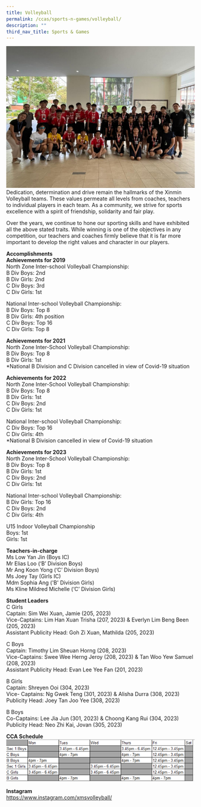 ```yaml
---
title: Volleyball
permalink: /ccas/sports-n-games/volleyball/
description: ""
third_nav_title: Sports & Games
---
```

![](/images/CCAs/Volleyball/volleyball_2023.jpeg)
Dedication, determination and drive remain the hallmarks of the Xinmin Volleyball teams. These values permeate all levels from coaches, teachers to individual players in each team. As a community, we strive for sports excellence with a spirit of friendship, solidarity and fair play.

Over the years, we continue to hone our sporting skills and have exhibited all the above stated traits. While winning is one of the objectives in any competition, our teachers and coaches firmly believe that it is far more important to develop the right values and character in our players.

**Accomplishments**<br>
**Achievements for 2019**<br>
North Zone Inter-school Volleyball Championship:<br>
B Div Boys: 2nd<br>
B Div Girls: 2nd<br>
C Div Boys: 3rd<br>
C Div Girls: 1st<br>

National Inter-school Volleyball Championship:<br>
B Div Boys: Top 8<br>
B Div Girls: 4th position<br>
C Div Boys: Top 16<br>
C Div Girls: Top 8<br>

**Achievements for 2021**<br>
North Zone Inter-School Volleyball Championship:<br>
B Div Boys: Top 8<br>
B Div Girls: 1st<br>
*National B Division and C Division cancelled in view of Covid-19 situation<br>

**Achievements for 2022**<br>
North Zone Inter-School Volleyball Championship:<br>
B Div Boys: Top 8<br>
B Div Girls: 1st<br>
C Div Boys: 2nd<br>
C Div Girls: 1st<br>

National Inter-school Volleyball Championship:<br>
C Div Boys: Top 16<br>
C Div Girls: 4th<br>
*National B Division cancelled in view of Covid-19 situation<br>

**Achievements for 2023**<br>
North Zone Inter-School Volleyball Championship:<br>
B Div Boys: Top 8<br>
B Div Girls: 1st<br>
C Div Boys: 2nd<br>
C Div Girls: 1st<br>

National Inter-school Volleyball Championship:<br>
B Div Girls: Top 16<br>
C Div Boys: 2nd<br>
C Div Girls: 4th<br>

U15 Indoor Volleyball Championship <br>
Boys: 1st<br>
Girls: 1st  <br>

**Teachers-in-charge**<br>
Ms Low Yan Jin (Boys IC)<br>
Mr Elias Loo (‘B’ Division Boys)<br>
Mr Ang Koon Yong (‘C’ Division Boys)<br>
Ms Joey Tay (Girls IC)<br>
Mdm Sophia Ang ('B' Division Girls)<br>
Ms Kline Mildred Michelle (‘C’ Division Girls)<br>

**Student Leaders**<br>
C Girls <br>
Captain: Sim Wei Xuan, Jamie (205, 2023) <br>
Vice-Captains: Lim Han Xuan Trisha (207, 2023) &amp; Everlyn Lim Beng Been (205, 2023) <br>
Assistant Publicity Head: Goh Zi Xuan, Mathilda (205, 2023) <br>

C Boys<br>
Captain: Timothy Lim Sheuan Horng (208, 2023)<br>
Vice-Captains: Swee Wee Herng Jeroy (208, 2023) &amp; Tan Woo Yew Samuel (208, 2023)<br>
Assistant Publicity Head: Evan Lee Yee Fan (201, 2023)<br>

B Girls<br>
Captain: Shreyen Ooi (304, 2023)<br>
Vice- Captains: Ng Gwek Teng (301, 2023) &amp; Alisha Durra (308, 2023)<br>
Publicity Head: Joey Tan Joo Yee (308, 2023)<br>

B Boys<br>
Co-Captains: Lee Jia Jun (301, 2023) &amp; Choong Kang Rui (304, 2023)<br>
Publicity Head: Neo Zhi Kai, Jovan (305, 2023)<br>

**CCA Schedule**<br>
![](/images/CCAs/Volleyball/schedule.png)<br>

**Instagram**<br>
https://www.instagram.com/xmsvolleyball/